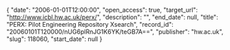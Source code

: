 {
  "date": "2006-01-01T12:00:00", 
  "open_access": true, 
  "target_url": "http://www.icbl.hw.ac.uk/perx/", 
  "description": "", 
  "end_date": null, 
  "title": "PERX: Pilot Engineering Repository Xsearch", 
  "record_id": "20060101T120000/nUG6plRnJG1K6YK/teGB7A==", 
  "publisher": "hw.ac.uk", 
  "slug": 118060, 
  "start_date": null
}

